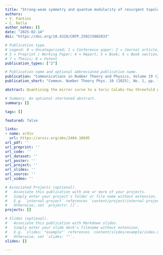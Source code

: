 ```yaml
---
title: "Strong-weak symmetry and quantum modularity of resurgent topological strings on local $ℙ^2$"
authors:
- V. Fantini
- C. Rella
author_notes: []
date: "2025-02-14"
doi: "https://doi.org/10.4310/CNTP.250215002033"

# Publication type.
# Legend: 0 = Uncategorized; 1 = Conference paper; 2 = Journal article;
# 3 = Preprint / Working Paper; 4 = Report; 5 = Book; 6 = Book section;
# 7 = Thesis; 8 = Patent
publication_types: ["2"]

# Publication name and optional abbreviated publication name.
publication: "Communications in Number Theory and Physics, Volume 19 (2025), Number 1, pages 1-73"
publication_short: "Commun. Number Theory Phys. 19 (2025), No. 1, pp. 1-73"

abstract: Quantizing the mirror curve to a toric Calabi-Yau threefold gives rise to quantum operators whose fermionic spectral traces produce factorially divergent formal power series in the Planck constant and its inverse. These are conjecturally captured by the Nekrasov-Shatashvili and standard topological string free energies, respectively, via the TS/ST correspondence. The resurgent structures of the first fermionic spectral trace of local $\mathbb{P}^2$ in both weak and strong coupling limits were solved exactly by the second author in [arXiv:2212.10606](https://arxiv.org/abs/2212.10606). Here, we argue that a full-fledged strong-weak resurgent symmetry is at play, exchanging the perturbative/non-perturbative contributions to the holomorphic and anti-holomorphic blocks in the factorization of the spectral trace. This relies on a global net of relations connecting the perturbative series and the discontinuities in the dual regimes, which is built upon the analytic properties of the $L$-functions with coefficients given by the Stokes constants and the $q$-series acting as their generating functions. Then, we show that the latter are holomorphic quantum modular forms for $\Gamma_1(3)$ and are reconstructed by the median resummation of their asymptotic expansions.

# Summary. An optional shortened abstract.
summary: []

tags: []

featured: false

links:
- name: arXiv
  url: https://arxiv.org/abs/2404.10695
url_pdf: '' 
url_preprint: '' 
url_code: ''
url_dataset: ''
url_poster: ''
url_project: ''
url_slides: ''
url_source: ''
url_video: ''

# Associated Projects (optional).
#   Associate this publication with one or more of your projects.
#   Simply enter your project's folder or file name without extension.
#   E.g. `internal-project` references `content/project/internal-project/index.md`.
#   Otherwise, set `projects: []`.
projects: []

# Slides (optional).
#   Associate this publication with Markdown slides.
#   Simply enter your slide deck's filename without extension.
#   E.g. `slides: "example"` references `content/slides/example/index.md`.
#   Otherwise, set `slides: ""`.
slides: []

---
```

